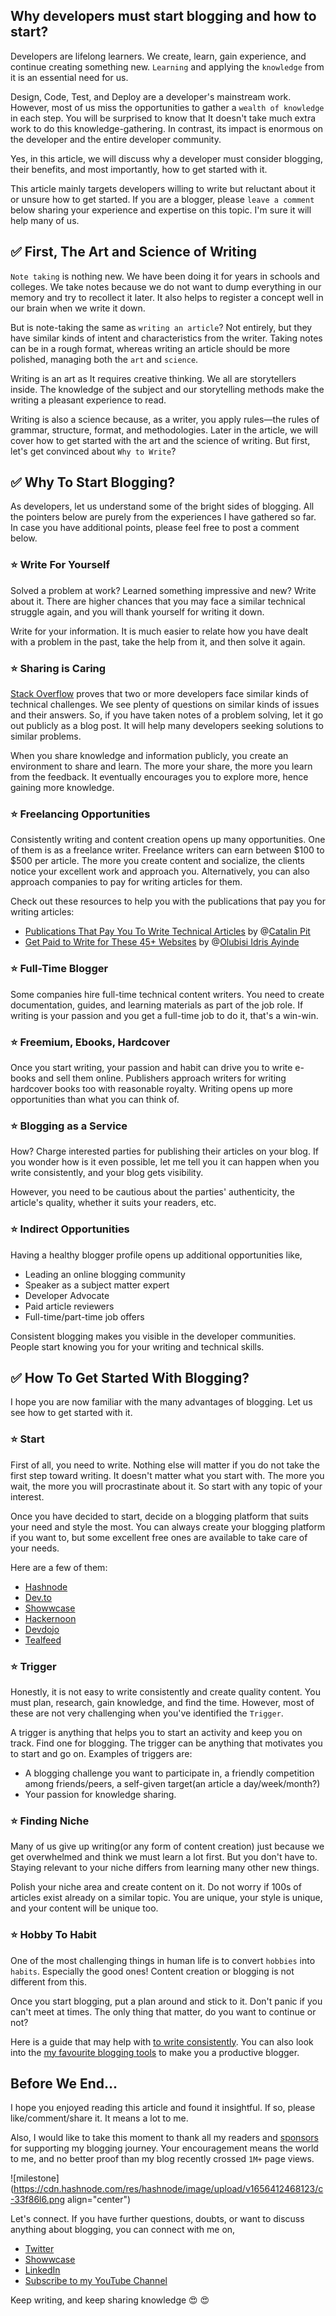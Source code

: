 ## Why developers must start blogging and how to start? 

 Developers are lifelong learners. We create, learn, gain experience, and continue creating something new. `Learning` and applying the `knowledge` from it is an essential need for us.

Design, Code, Test, and Deploy are a developer's mainstream work. However, most of us miss the opportunities to gather a `wealth of knowledge` in each step. You will be surprised to know that It doesn't take much extra work to do this knowledge-gathering. In contrast, its impact is enormous on the developer and the entire developer community.

Yes, in this article, we will discuss why a developer must consider blogging, their benefits, and most importantly, how to get started with it. 

This article mainly targets developers willing to write but reluctant about it or unsure how to get started. If you are a blogger, please `leave a comment` below sharing your experience and expertise on this topic. I'm sure it will help many of us.

## ✅ First, The Art and Science of Writing

`Note taking` is nothing new. We have been doing it for years in schools and colleges. We take notes because we do not want to dump everything in our memory and try to recollect it later. It also helps to register a concept well in our brain when we write it down.

But is note-taking the same as `writing an article`? Not entirely, but they have similar kinds of intent and characteristics from the writer. Taking notes can be in a rough format, whereas writing an article should be more polished, managing both the `art` and `science`.

Writing is an art as It requires creative thinking. We all are storytellers inside. The knowledge of the subject and our storytelling methods make the writing a pleasant experience to read.

Writing is also a science because, as a writer, you apply rules—the rules of grammar, structure, format, and methodologies. Later in the article, we will cover how to get started with the art and the science of writing. But first, let's get convinced about `Why to Write`?


## ✅ Why To Start Blogging?

As developers, let us understand some of the bright sides of blogging. All the pointers below are purely from the experiences I have gathered so far. In case you have additional points, please feel free to post a comment below.

### ⭐ Write For Yourself

Solved a problem at work? Learned something impressive and new? Write about it. There are higher chances that you may face a similar technical struggle again, and you will thank yourself for writing it down.

Write for your information. It is much easier to relate how you have dealt with a problem in the past, take the help from it, and then solve it again.

### ⭐ Sharing is Caring

[Stack Overflow](https://stackoverflow.com/) proves that two or more developers face similar kinds of technical challenges. We see plenty of questions on similar kinds of issues and their answers. So, if you have taken notes of a problem solving, let it go out publicly as a blog post. It will help many developers seeking solutions to similar problems.

When you share knowledge and information publicly, you create an environment to share and learn. The more your share, the more you learn from the feedback. It eventually encourages you to explore more, hence gaining more knowledge.

### ⭐ Freelancing Opportunities

Consistently writing and content creation opens up many opportunities. One of them is as a freelance writer. Freelance writers can earn between $100 to $500 per article. The more you create content and socialize, the clients notice your excellent work and approach you. Alternatively, you can also approach companies to pay for writing articles for them.

Check out these resources to help you with the publications that pay you for writing articles:

- [Publications That Pay You To Write Technical Articles](https://catalins.tech/websites-that-pay-you-to-write-technical-articles) by @[Catalin Pit](@Catalinpit)
- [Get Paid to Write for These 45+ Websites](https://blog.idrisolubisi.com/get-paid-to-write-for-these-45-websites) by @[Olubisi Idris Ayinde](@olanetsoft)

### ⭐ Full-Time Blogger

Some companies hire full-time technical content writers. You need to create documentation, guides, and learning materials as part of the job role. If writing is your passion and you get a full-time job to do it, that's a win-win.

### ⭐ Freemium, Ebooks, Hardcover

Once you start writing, your passion and habit can drive you to write e-books and sell them online. Publishers approach writers for writing hardcover books too with reasonable royalty. Writing opens up more opportunities than what you can think of.

### ⭐ Blogging as a Service

How? Charge interested parties for publishing their articles on your blog. If you wonder how is it even possible, let me tell you it can happen when you write consistently, and your blog gets visibility.

However, you need to be cautious about the parties' authenticity, the article's quality, whether it suits your readers, etc.

### ⭐ Indirect Opportunities

Having a healthy blogger profile opens up additional opportunities like,

- Leading an online blogging community
- Speaker as a subject matter expert
- Developer Advocate
- Paid article reviewers 
- Full-time/part-time job offers

Consistent blogging makes you visible in the developer communities. People start knowing you for your writing and technical skills.

## ✅ How To Get Started With Blogging?

I hope you are now familiar with the many advantages of blogging. Let us see how to get started with it.

### ⭐ Start

First of all, you need to write. Nothing else will matter if you do not take the first step toward writing. It doesn't matter what you start with. The more you wait, the more you will procrastinate about it. So start with any topic of your interest.

Once you have decided to start, decide on a blogging platform that suits your need and style the most. You can always create your blogging platform if you want to, but some excellent free ones are available to take care of your needs. 

Here are a few of them:

- [Hashnode](https://hashnode.com/)
- [Dev.to](https://dev.to/)
- [Showwcase](https://www.showwcase.com/)
- [Hackernoon](https://hackernoon.com/)
- [Devdojo](https://devdojo.com/)
- [Tealfeed](https://tealfeed.com/)

### ⭐ Trigger

Honestly, it is not easy to write consistently and create quality content. You must plan, research, gain knowledge, and find the time. However, most of these are not very challenging when you've identified the `Trigger`. 

A trigger is anything that helps you to start an activity and keep you on track. Find one for blogging. The trigger can be anything that motivates you to start and go on. Examples of triggers are:

- A blogging challenge you want to participate in, a friendly competition among friends/peers, a self-given target(an article a day/week/month?)
- Your passion for knowledge sharing.

### ⭐ Finding Niche

Many of us give up writing(or any form of content creation) just because we get overwhelmed and think we must learn a lot first. But you don't have to. Staying relevant to your niche differs from learning many other new things.

Polish your niche area and create content on it. Do not worry if 100s of articles exist already on a similar topic. You are unique, your style is unique, and your content will be unique too.

### ⭐ Hobby To Habit

One of the most challenging things in human life is to convert `hobbies` into `habits`. Especially the good ones! Content creation or blogging is not different from this.

Once you start blogging, put a plan around and stick to it. Don't panic if you can't meet at times. The only thing that matter, do you want to continue or not?

Here is a guide that may help with [to write consistently](https://blog.greenroots.info/how-to-write-consistently-a-guide-for-technical-writers). You can also look into the [my favourite blogging tools](https://blog.greenroots.info/my-favorite-blogging-tools-to-make-you-a-productive-blogger) to make you a productive blogger.

## Before We End...

I hope you enjoyed reading this article and found it insightful. If so, please like/comment/share it. It means a lot to me.

Also, I would like to take this moment to thank all my readers and [sponsors](https://www.tapasadhikary.com/sponsors) for supporting my blogging journey. Your encouragement means the world to me, and no better proof than my blog recently crossed `1M+` page views.

![milestone](https://cdn.hashnode.com/res/hashnode/image/upload/v1656412468123/c-33f86l6.png align="center")

Let's connect. If you have further questions, doubts, or want to discuss anything about blogging, you can connect with me on,

- [Twitter](https://twitter.com/tapasadhikary)
- [Showwcase](https://www.showwcase.com/atapas398)
- [LinkedIn](https://www.linkedin.com/in/tapasadhikary/)
- [Subscribe to my YouTube Channel](https://www.youtube.com/tapasadhikary?sub_confirmation=1)

Keep writing, and keep sharing knowledge  😍 😍

